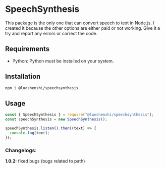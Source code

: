 # SpeechSynthesis

This package is the only one that can convert speech to text in Node.js. I created it because the other options are either paid or not working. Give it a try and report any errors or correct the code.

## Requirements

- Python: Python must be installed on your system.

## Installation

```bash
npm i @luoshenshi/speechsynthesis
```

## Usage

```javascript
const { SpeechSynthesis } = require("@luoshenshi/speechsynthesis");
const speechSynthesis = new SpeechSynthesis();

speechSynthesis.listen().then((text) => {
  console.log(text);
});
```

### Changelogs:

**1.0.2:** fixed bugs (bugs related to path)
